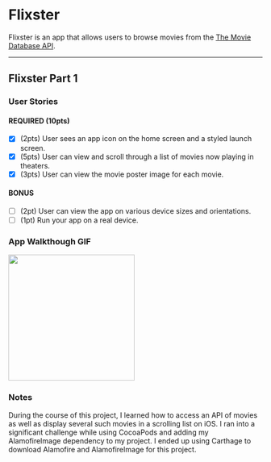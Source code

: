 # Flixster

Flixster is an app that allows users to browse movies from the [The Movie Database API](http://docs.themoviedb.apiary.io/#).

---

## Flixster Part 1

### User Stories

#### REQUIRED (10pts)
- [x] (2pts) User sees an app icon on the home screen and a styled launch screen.
- [x] (5pts) User can view and scroll through a list of movies now playing in theaters.
- [x] (3pts) User can view the movie poster image for each movie.

#### BONUS
- [ ] (2pt) User can view the app on various device sizes and orientations.
- [ ] (1pt) Run your app on a real device.

### App Walkthough GIF
<img src="https://i.imgur.com/cbHdyop.gif" width=250><br>

### Notes
During the course of this project, I learned how to access an API of movies as well as display several such movies in a scrolling list on iOS. I ran into a significant challenge while using CocoaPods and adding my AlamofireImage dependency to my project. I ended up using Carthage to download Alamofire and AlamofireImage for this project. 
